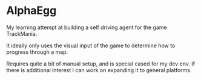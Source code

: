 # AlphaEgg

My learning attempt at building a self driving agent for the game TrackMania.

It ideally only uses the visual input of the game to determine how to progress through a map. 

Requires quite a bit of manual setup, and is special cased for my dev env.  If there is additional interest I can work on expanding it to general platforms.